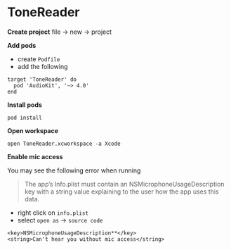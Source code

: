 # ToneReader

**Create project**
file -> new -> project

**Add pods**
* create `Podfile`
* add the following
```
target 'ToneReader' do
  pod 'AudioKit', '~> 4.0'
end
```

**Install pods**
```
pod install
```

**Open workspace**
```
open ToneReader.xcworkspace -a Xcode
```

**Enable mic access**

You may see the following error when running

> The app’s Info.plist must contain an NSMicrophoneUsageDescription key with a string value explaining to the user how the app uses this data.

* right click on `info.plist`
* select `open as` -> `source code`
```
<key>NSMicrophoneUsageDescription**</key>
<string>Can't hear you without mic access</string>
```
